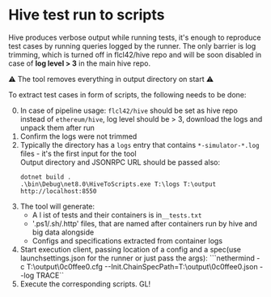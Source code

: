 # Hive test run to scripts

Hive produces verbose output while running tests, it's enough to reproduce test cases by running queries logged by the runner.
The only barrier is log trimming, which is turned off in flcl42/hive repo and will be soon disabled in case of **log level > 3** in the main hive repo.

⚠️ The tool removes everything in output directory on start ⚠️

To extract test cases in form of scripts, the following needs to be done:

0. In case of pipeline usage: `flcl42/hive` should be set as hive repo instead of `ethereum/hive`, log level should be > 3, download the logs and unpack them after run 
1. Confirm the logs were not trimmed
2. Typically the directory has a `logs` entry that contains `*-simulator-*.log` files - it's the first input for the tool<br>
   Output directory and JSONRPC URL should be passed also:
   ```
   dotnet build .
   .\bin\Debug\net8.0\HiveToScripts.exe T:\logs T:\output http://localhost:8550
   ```
3. The tool will generate:
   - A l ist of tests and their containers is in`__tests.txt`
   - '.ps1/.sh/.http' files, that are named after containers run by hive and big data alongside
   - Configs and specifications extracted from container logs
4. Start execution client, passing location of a config and a spec(use launchsettings.json for the runner or just pass the args):
   ```nethermind -c T:\\output\\0c0ffee0.cfg --Init.ChainSpecPath=T:\\output\\0c0ffee0.json --log TRACE``
5. Execute the corresponding scripts. GL!
